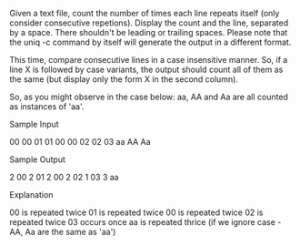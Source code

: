 Given a text file, count the number of times each line repeats itself (only consider consecutive repetions). Display the count and the line, separated by a space. There shouldn't be leading or trailing spaces. Please note that the uniq -c command by itself will generate the output in a different format.

This time, compare consecutive lines in a case insensitive manner. So, if a line X is followed by case variants, the output should count all of them as the same (but display only the form X in the second column).

So, as you might observe in the case below: aa, AA and Aa are all counted as instances of 'aa'.

Sample Input

00
00
01
01
00
00
02
02
03
aa
AA
Aa

Sample Output

2 00
2 01
2 00
2 02
1 03
3 aa 

Explanation

00 is repeated twice
01 is repeated twice
00 is repeated twice
02 is repeated twice
03 occurs once
aa is repeated thrice (if we ignore case - AA, Aa are the same as 'aa')
